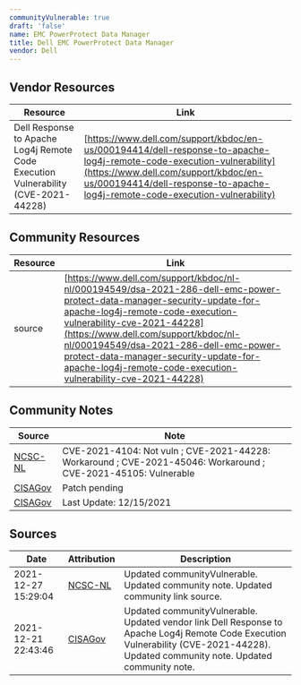```yaml
---
communityVulnerable: true
draft: 'false'
name: EMC PowerProtect Data Manager
title: Dell EMC PowerProtect Data Manager
vendor: Dell
---
```


## Vendor Resources
| Resource | Link |
| --- | --- |
| Dell Response to Apache Log4j Remote Code Execution Vulnerability (CVE-2021-44228) | [https://www.dell.com/support/kbdoc/en-us/000194414/dell-response-to-apache-log4j-remote-code-execution-vulnerability](https://www.dell.com/support/kbdoc/en-us/000194414/dell-response-to-apache-log4j-remote-code-execution-vulnerability) |

## Community Resources
| Resource | Link |
| --- | --- |
| source | [https://www.dell.com/support/kbdoc/nl-nl/000194549/dsa-2021-286-dell-emc-power-protect-data-manager-security-update-for-apache-log4j-remote-code-execution-vulnerability-cve-2021-44228](https://www.dell.com/support/kbdoc/nl-nl/000194549/dsa-2021-286-dell-emc-power-protect-data-manager-security-update-for-apache-log4j-remote-code-execution-vulnerability-cve-2021-44228) |

## Community Notes
| Source | Note |
| --- | --- |
| [NCSC-NL](https://github.com/NCSC-NL/log4shell/blob/main/software/README.md) | CVE-2021-4104: Not vuln ; CVE-2021-44228: Workaround ; CVE-2021-45046: Workaround ; CVE-2021-45105: Vulnerable </ul> |
| [CISAGov](https://raw.githubusercontent.com/cisagov/log4j-affected-db/develop/README.md) | Patch pending |
| [CISAGov](https://raw.githubusercontent.com/cisagov/log4j-affected-db/develop/README.md) | Last Update: 12/15/2021 |

## Sources
| Date | Attribution | Description |
| --- | --- | --- |
| 2021-12-27 15:29:04 | [NCSC-NL](https://github.com/NCSC-NL/log4shell/blob/main/software/README.md) | Updated communityVulnerable. Updated community note. Updated community link source.  |
| 2021-12-21 22:43:46 | [CISAGov](https://raw.githubusercontent.com/cisagov/log4j-affected-db/develop/README.md) | Updated communityVulnerable. Updated vendor link Dell Response to Apache Log4j Remote Code Execution Vulnerability (CVE-2021-44228). Updated community note. Updated community note.  |
